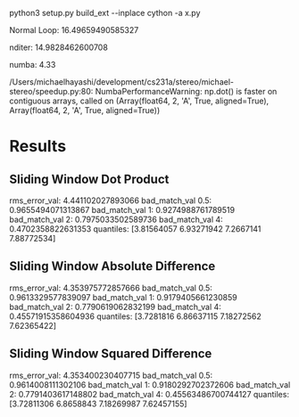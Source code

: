 python3 setup.py build_ext --inplace
cython -a x.py

Normal Loop:
16.49659490585327

nditer:
14.9828462600708

numba: 
4.33

/Users/michaelhayashi/development/cs231a/stereo/michael-stereo/speedup.py:80: NumbaPerformanceWarning: np.dot() is faster on contiguous arrays, called on (Array(float64, 2, 'A', True, aligned=True), Array(float64, 2, 'A', True, aligned=True))

# Results

## Sliding Window Dot Product
rms_error_val: 4.441102027893066
bad_match_val 0.5: 0.9655494071313867
bad_match_val 1: 0.9274988761789519
bad_match_val 2: 0.7975033502589736
bad_match_val 4: 0.4702358822631353
quantiles: [3.81564057 6.93271942 7.2667141  7.88772534]

## Sliding Window Absolute Difference
rms_error_val: 4.353975772857666
bad_match_val 0.5: 0.9613329577839097
bad_match_val 1: 0.9179405661230859
bad_match_val 2: 0.7790619062832199
bad_match_val 4: 0.45571915358604936
quantiles: [3.7281816  6.86637115 7.18272562 7.62365422]

## Sliding Window Squared Difference
rms_error_val: 4.353400230407715
bad_match_val 0.5: 0.9614008111302106
bad_match_val 1: 0.9180292702372606
bad_match_val 2: 0.7791403617148802
bad_match_val 4: 0.45563486700744127
quantiles: [3.72811306 6.8658843  7.18269987 7.62457155]